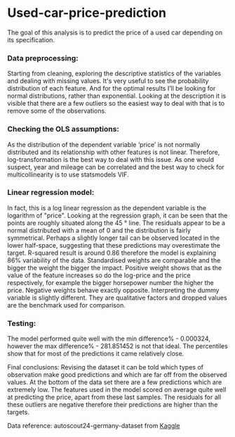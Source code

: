 # Used-car-price-prediction

The goal of this analysis is to predict the price of a used car depending on its specification. 

### Data preprocessing: 
Starting from cleaning, exploring the descriptive statistics of the variables and dealing with missing values.
It's very useful to see the probability distribution of each feature. And for the optimal results I’ll be looking for normal distributions, rather than exponential. 
Looking at the description it is visible that there are a few outliers so the easiest way to deal with that is to remove some of the observations.
### Checking the OLS assumptions:
As the distribution of the dependent variable ‘price’ is not normally distributed and its relationship with other features is not linear. Therefore, log-transformation is the best way to deal with this issue.
As one would suspect, year and mileage can be correlated and the best way to check for multicollinearity is to use statsmodels VIF.
### Linear regression model:
In fact, this is a log linear regression as the dependent variable is the logarithm of "price".
Looking at the regression graph, it can be seen that the points are roughly situated along the 45 ° line.
The residuals appear to be a normal distributed with a mean of 0 and the distribution is fairly symmetrical. Perhaps a slightly longer tail can be observed located in the lower half-space, suggesting that these predictions may overestimate the target.
R-squared result is around 0.86 therefore the model is explaining 86% variability of the data.
Standardised weights are comparable and the bigger the weight the bigger the impact. Positive weight shows that as the value of the feature increases so do the log-price and the price respectively, for example the bigger horsepower number the higher the price. Negative weights behave exactly opposite. 
Interpreting the dummy variable is slightly different. They are qualitative factors and dropped values are the benchmark used for comparison. 
### Testing:
The model performed quite well with the min difference% - 0.000324, however the max difference% -  281.851452 is not that ideal. The percentiles show that for most of the predictions it came relatively close.

Final conclusions:
Revising the dataset it can be told which types of observation make good predictions and which are far off from the observed values. At the bottom of the data set there are a few predictions which are extremely low. The features used in the model scored on average quite well at predicting the price, apart from these last samples. The residuals for all these outliers are negative therefore their predictions are higher than the targets.

Data reference:
autoscout24-germany-dataset from [Kaggle](https://www.kaggle.com/ander289386/cars-germany)
